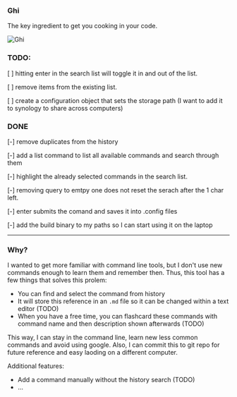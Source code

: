 ### Ghi
The key ingredient to get you cooking in your code.

![Ghi](https://github.com/samuherek/ghi/assets/5614385/784fc006-d875-4300-b113-f0644db4da69)


### TODO:

[ ] hitting enter in the search list will toggle it in and out of the list.

[ ] remove items from the existing list.

[ ] create a configuration object that sets the storage path (I want to add it to synology to share across computers)


### DONE
[-] remove duplicates from the history

[-] add a list command to list all available commands and search through them

[-] highlight the already selected commands in the search list.

[-] removing query to emtpy one does not reset the serach after the 1 char left.

[-] enter submits the comand and saves it into .config files

[-] add the build binary to my paths so I can start using it on the laptop

--- 

### Why?
I wanted to get more familiar with command line tools, but I don't use new commands enough to learn them and remember then. Thus, this tool has a few things that solves this prolem:
- You can find and select the command from history
- It will store this reference in an `.md` file so it can be changed within a text editor (TODO)
- When you have a free time, you can flashcard these commands with command name and then description shown afterwards (TODO)

This way, I can stay in the command line, learn new less common commands and avoid using google. 
Also, I can commit this to git repo for future reference and easy laoding on a different computer.

Additional features:
- Add a command manually without the history search (TODO)
- ...
